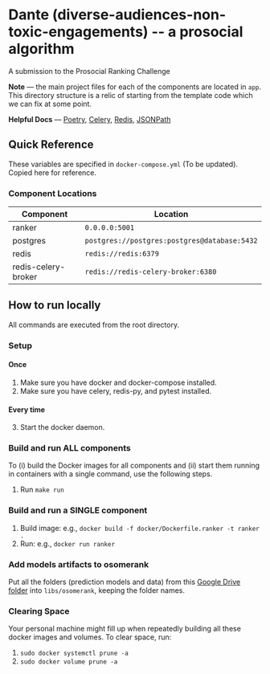 # Dante (diverse-audiences-non-toxic-engagements) -- a prosocial algorithm
A submission to the Prosocial Ranking Challenge

**Note** — the main project files for each of the components are located in `app`. This directory structure is a relic of starting from the template code which we can fix at some point.

**Helpful Docs** — [Poetry](https://python-poetry.org/docs/basic-usage/),  [Celery](https://docs.celeryq.dev/en/stable/), [Redis](https://redis.io/docs/latest/commands/json.get/), [JSONPath](https://github.com/json-path/JsonPath)

## Quick Reference

These variables are specified in `docker-compose.yml` (To be updated). Copied here for reference.

### Component Locations

| Component           | Location                                     |
| ------------------- | -------------------------------------------- |
| ranker              | `0.0.0.0:5001`                               |
| postgres            | `postgres://postgres:postgres@database:5432` |
| redis               | `redis://redis:6379`                         |
| redis-celery-broker | `redis://redis-celery-broker:6380`           |

## How to run locally

All commands are executed from the root directory.

### Setup

#### Once

1. Make sure you have docker and docker-compose installed.
2. Make sure you have celery, redis-py, and pytest installed.

#### Every time

3. Start the docker daemon.

### Build and run ALL components

To (i) build the Docker images for all components and (ii) start them running in containers with a single command, use the following steps.

1. Run `make run`

### Build and run a SINGLE component

1. Build image: e.g., `docker build -f docker/Dockerfile.ranker -t ranker .`
2. Run: e.g., `docker run ranker`


### Add models artifacts to osomerank

Put all the folders (prediction models and data) from this [Google Drive folder](https://drive.google.com/drive/folders/1PCv57AxHhdwhkLGQbhT4o_6qke_NL2dC?usp=sharing) into `libs/osomerank`, keeping the folder names. 

### Clearing Space

Your personal machine might fill up when repeatedly building all these docker images and volumes. To clear space, run:

1. `sudo docker systemctl prune -a`
2. `sudo docker volume prune -a`
